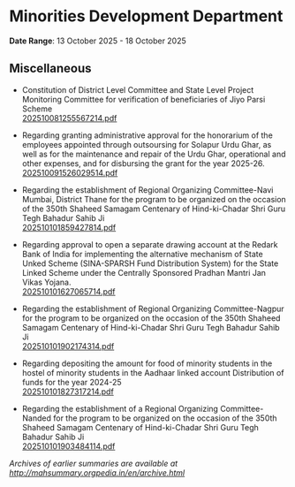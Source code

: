 # Minorities Development Department

**Date Range**: 13 October 2025 - 18 October 2025


## Miscellaneous
- Constitution of District Level Committee and State Level Project Monitoring Committee for verification of beneficiaries of Jiyo Parsi Scheme\
  [202510081255567214.pdf](https://gr.maharashtra.gov.in/Site/Upload/Government%20Resolutions/English/202510081255567214.pdf)

- Regarding granting administrative approval for the honorarium of the employees appointed through outsoursing for Solapur Urdu Ghar, as well as for the maintenance and repair of the Urdu Ghar, operational and other expenses, and for disbursing the grant for the year 2025-26.\
  [202510091526029514.pdf](https://gr.maharashtra.gov.in/Site/Upload/Government%20Resolutions/English/202510091526029514.pdf)

- Regarding the establishment of Regional Organizing Committee-Navi Mumbai, District Thane for the program to be organized on the occasion of the 350th Shaheed Samagam Centenary of Hind-ki-Chadar Shri Guru Tegh Bahadur Sahib Ji\
  [202510101859427814.pdf](https://gr.maharashtra.gov.in/Site/Upload/Government%20Resolutions/English/202510101859427814.pdf)

- Regarding approval to open a separate drawing account at the Redark Bank of India for implementing the alternative mechanism of State Unked Scheme (SINA-SPARSH Fund Distribution System) for the State Linked Scheme under the Centrally Sponsored Pradhan Mantri Jan Vikas Yojana.\
  [202510101627065714.pdf](https://gr.maharashtra.gov.in/Site/Upload/Government%20Resolutions/English/202510101627065714.pdf)

- Regarding the establishment of Regional Organizing Committee-Nagpur for the program to be organized on the occasion of the 350th Shaheed Samagam Centenary of Hind-ki-Chadar Shri Guru Tegh Bahadur Sahib Ji\
  [202510101902174314.pdf](https://gr.maharashtra.gov.in/Site/Upload/Government%20Resolutions/English/202510101902174314.pdf)

- Regarding depositing the amount for food of minority students in the hostel of minority students in the Aadhaar linked account Distribution of funds for the year 2024-25\
  [202510101827317214.pdf](https://gr.maharashtra.gov.in/Site/Upload/Government%20Resolutions/English/202510101827317214.pdf)

- Regarding the establishment of a Regional Organizing Committee-Nanded for the program to be organized on the occasion of the 350th Shaheed Samagam Centenary of Hind-ki-Chadar Shri Guru Tegh Bahadur Sahib Ji\
  [202510101903484114.pdf](https://gr.maharashtra.gov.in/Site/Upload/Government%20Resolutions/English/202510101903484114.pdf)


*Archives of earlier summaries are available at http://mahsummary.orgpedia.in/en/archive.html*